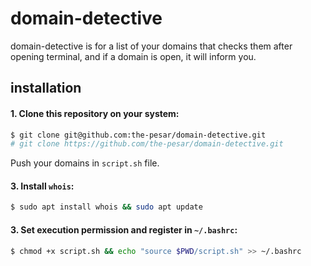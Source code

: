 # domain-detective
domain-detective is for a list of your domains that checks them after opening terminal, and if a domain is open, it will inform you.
## installation
#### 1. Clone this repository on your system:
```bash
$ git clone git@github.com:the-pesar/domain-detective.git
# git clone https://github.com/the-pesar/domain-detective.git
```
Push your domains in `script.sh` file.
#### 3. Install `whois`:
```bash
$ sudo apt install whois && sudo apt update
```
#### 3. Set execution permission and register in `~/.bashrc`:
```bash
$ chmod +x script.sh && echo "source $PWD/script.sh" >> ~/.bashrc
```
